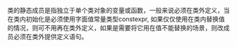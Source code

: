 类的静态成员是指独立于单个类对象的变量或函数，一般来说必须在类外定义，当在类内初始化是必须使用字面值常量类型constexpr, 如果仅仅使用在类内替换值的情况，则可不用再在类外定义，如果是需要将它用在值不能替换的场景，则改成员必须在类外提供定义语句。

